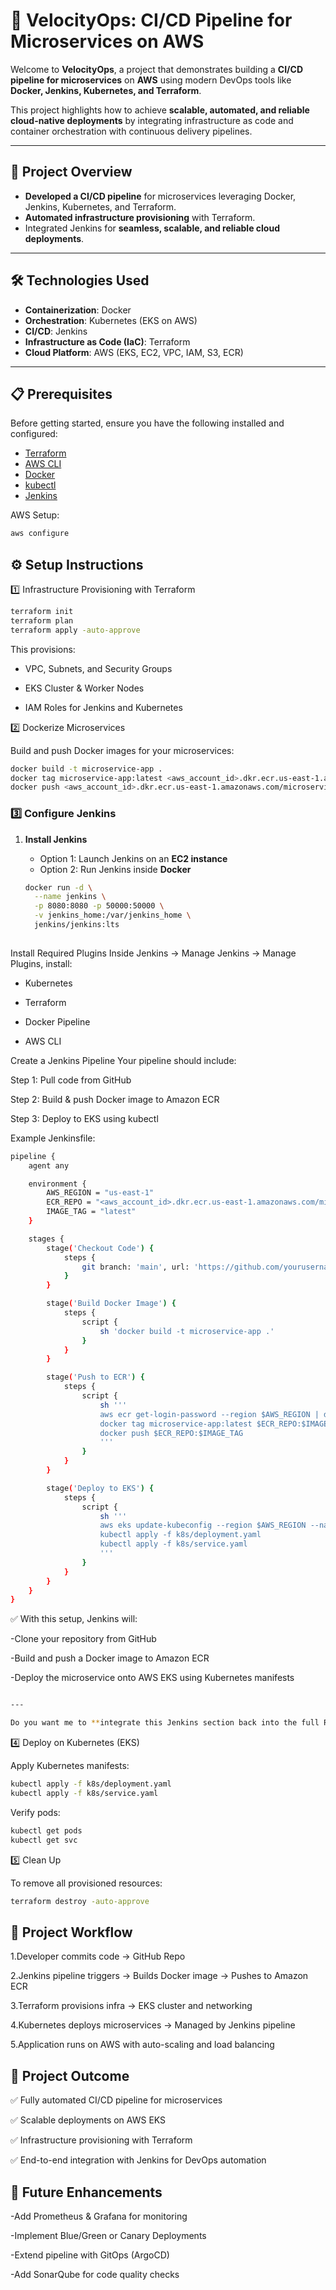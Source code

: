 # 🚀 VelocityOps: CI/CD Pipeline for Microservices on AWS  

Welcome to **VelocityOps**, a project that demonstrates building a **CI/CD pipeline for microservices** on **AWS** using modern DevOps tools like **Docker, Jenkins, Kubernetes, and Terraform**.  

This project highlights how to achieve **scalable, automated, and reliable cloud-native deployments** by integrating infrastructure as code and container orchestration with continuous delivery pipelines.  

---

## 📌 Project Overview  

- **Developed a CI/CD pipeline** for microservices leveraging Docker, Jenkins, Kubernetes, and Terraform.  
- **Automated infrastructure provisioning** with Terraform.  
- Integrated Jenkins for **seamless, scalable, and reliable cloud deployments**.  

---

## 🛠️ Technologies Used  

- **Containerization**: Docker  
- **Orchestration**: Kubernetes (EKS on AWS)  
- **CI/CD**: Jenkins  
- **Infrastructure as Code (IaC)**: Terraform  
- **Cloud Platform**: AWS (EKS, EC2, VPC, IAM, S3, ECR)  

---

## 📋 Prerequisites  

Before getting started, ensure you have the following installed and configured:  

- [Terraform](https://developer.hashicorp.com/terraform/tutorials/aws-get-started/install-cli)  
- [AWS CLI](https://docs.aws.amazon.com/cli/latest/userguide/getting-started-install.html)  
- [Docker](https://docs.docker.com/get-docker/)  
- [kubectl](https://kubernetes.io/docs/tasks/tools/)  
- [Jenkins](https://www.jenkins.io/download/)  

AWS Setup:  

```bash
aws configure

```
## ⚙️ Setup Instructions
1️⃣ Infrastructure Provisioning with Terraform

```bash
terraform init
terraform plan
terraform apply -auto-approve
```
This provisions:

- VPC, Subnets, and Security Groups

- EKS Cluster & Worker Nodes

- IAM Roles for Jenkins and Kubernetes
  
2️⃣ Dockerize Microservices

Build and push Docker images for your microservices:

```bash
docker build -t microservice-app .
docker tag microservice-app:latest <aws_account_id>.dkr.ecr.us-east-1.amazonaws.com/microservice-app:latest
docker push <aws_account_id>.dkr.ecr.us-east-1.amazonaws.com/microservice-app:latest
```
### 3️⃣ Configure Jenkins  

1. **Install Jenkins**  
   - Option 1: Launch Jenkins on an **EC2 instance**  
   - Option 2: Run Jenkins inside **Docker**  

   ```bash
   docker run -d \
     --name jenkins \
     -p 8080:8080 -p 50000:50000 \
     -v jenkins_home:/var/jenkins_home \
     jenkins/jenkins:lts
  
Install Required Plugins
Inside Jenkins → Manage Jenkins → Manage Plugins, install:

  - Kubernetes

  - Terraform

  - Docker Pipeline

  - AWS CLI

Create a Jenkins Pipeline
Your pipeline should include:

Step 1: Pull code from GitHub

Step 2: Build & push Docker image to Amazon ECR

Step 3: Deploy to EKS using kubectl

Example Jenkinsfile:
```bash
pipeline {
    agent any

    environment {
        AWS_REGION = "us-east-1"
        ECR_REPO = "<aws_account_id>.dkr.ecr.us-east-1.amazonaws.com/microservice-app"
        IMAGE_TAG = "latest"
    }

    stages {
        stage('Checkout Code') {
            steps {
                git branch: 'main', url: 'https://github.com/yourusername/VelocityOps.git'
            }
        }

        stage('Build Docker Image') {
            steps {
                script {
                    sh 'docker build -t microservice-app .'
                }
            }
        }

        stage('Push to ECR') {
            steps {
                script {
                    sh '''
                    aws ecr get-login-password --region $AWS_REGION | docker login --username AWS --password-stdin $ECR_REPO
                    docker tag microservice-app:latest $ECR_REPO:$IMAGE_TAG
                    docker push $ECR_REPO:$IMAGE_TAG
                    '''
                }
            }
        }

        stage('Deploy to EKS') {
            steps {
                script {
                    sh '''
                    aws eks update-kubeconfig --region $AWS_REGION --name velocityops-cluster
                    kubectl apply -f k8s/deployment.yaml
                    kubectl apply -f k8s/service.yaml
                    '''
                }
            }
        }
    }
}
```
✅ With this setup, Jenkins will:

-Clone your repository from GitHub

-Build and push a Docker image to Amazon ECR

-Deploy the microservice onto AWS EKS using Kubernetes manifests
```bash

---

Do you want me to **integrate this Jenkins section back into the full README** I gave earlier for **VelocityOps**, so you’ll have one complete professional README with everything included?

```
4️⃣ Deploy on Kubernetes (EKS)

Apply Kubernetes manifests:
```bash
kubectl apply -f k8s/deployment.yaml
kubectl apply -f k8s/service.yaml
```

Verify pods:
```bash
kubectl get pods
kubectl get svc
```

5️⃣ Clean Up

To remove all provisioned resources:
```bash
terraform destroy -auto-approve
```

## 📖 Project Workflow

1.Developer commits code → GitHub Repo

2.Jenkins pipeline triggers → Builds Docker image → Pushes to Amazon ECR

3.Terraform provisions infra → EKS cluster and networking

4.Kubernetes deploys microservices → Managed by Jenkins pipeline

5.Application runs on AWS with auto-scaling and load balancing

## 🌟 Project Outcome

✅ Fully automated CI/CD pipeline for microservices

✅ Scalable deployments on AWS EKS

✅ Infrastructure provisioning with Terraform

✅ End-to-end integration with Jenkins for DevOps automation

## 📌 Future Enhancements

-Add Prometheus & Grafana for monitoring

-Implement Blue/Green or Canary Deployments

-Extend pipeline with GitOps (ArgoCD)

-Add SonarQube for code quality checks

